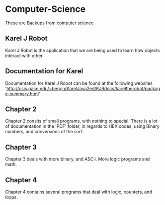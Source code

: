 Computer-Science
================

These are Backups from computer science

Karel J Robot
-------------
Karel J Robot is the application that we are being used to learn how objects interact with other.  

Documentation for Karel
-----------------------
Documentation for Karel J Robot can be found at the following websites
	'http://csis.pace.edu/~bergin/KarelJava2ed/KJRdocs/kareltherobot/package-summary.html'

Chapter 2
---------
Chapter 2 consits of small programs, with nothing to special.  There is a lot of documentation in the 'PDF' folder, in regards to HEX codes, using Binary numbers, and conversions of the sort.  

Chapter 3
---------
Chapter 3 deals with more binary, and ASCii.  More logic programs and math. 

Chapter 4
---------
Chapter 4 contains several programs that deal with logic, counters, and loops.  
